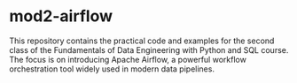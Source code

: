 # mod2-airflow
This repository contains the practical code and examples for the second class of the Fundamentals of Data Engineering with Python and SQL course. The focus is on introducing Apache Airflow, a powerful workflow orchestration tool widely used in modern data pipelines.
